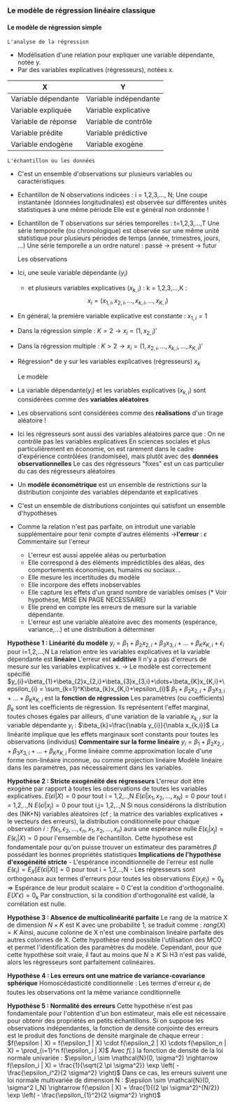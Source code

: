 ### Le modèle de régression linéaire classique
#### Le modèle de régression simple
	L'analyse de la régression
- Modélisation d'une relation pour expliquer une variable dépendante, notée y.
- Par des variables explicatives (régresseurs), notées x.

| X                   | Y                     |
| ------------------- | --------------------- |
| Variable dépendante | Variable indépendante |
| Variable expliquée  | Variable explicative  |
| Variable de réponse | Variable de contrôle  |
| Variable prédite    | Variable prédictive   |
| Variable endogène   | Variable exogène      |

	L'échantillon ou les données
- C'est un ensemble d'observations sur plusieurs variables ou caractéristiques
- Echantillon de N observations indicées : i = 1,2,3,..., N;
	Une coupe instantanée (données longitudinales) est observée sur différentes unités statistiques à une même période
	Elle est e général non ordonnée !
- Echantillon de T observations sur séries temporelles : t=1,2,3,...,T
	Une série temporelle (ou chronologique) est observée sur une même unité statistique pour plusieurs périodes de temps (année, trimestres, jours, ...)
	Une série temporelle a un ordre naturel : passé -> présent -> futur

	Les observations 
- Ici, une seule variable dépendante ($y_{i}$)
	- et plusieurs variables explicatives ($x_{k,i}$) : k = 1,2,3,...,K :
$$x_{i}=(x_{1,i},x_{2,i},\dots,x_{k,i},\dots,x_{K,i})$$
- En général, la première variable explicative est constante : $x_{1,i}=1$
- Dans la régression simple : $K=2 \rightarrow x_{i}=(1,x_{2,i})'$
- Dans la régression multiple : $K>2 \rightarrow x_{i}=(1,x_{2,i},\dots,x_{k,i},\dots,x_{K,i})'$
- Régression* de y sur les variables explicatives (régresseurs) $x_{k}$

	Le modèle
- La variable dépendante$(y_{i})$ et les variables explicatives $(x_{k,i})$ sont considérées comme des **variables aléatoires**
- Les observations sont considérées comme des **réalisations** d'un tirage aléatoire !
- Ici les régresseurs sont aussi des variables aléatoires parce que : 
	On ne contrôle pas les variables explicatives
	En sciences sociales et plus particulièrement en économie, on est rarement dans le cadre d'expérience contrôlées (randomisée), mais plutôt avec des **données observationnelles**
	Le cas des régresseurs "fixes" est un cas particulier du cas des régresseurs aléatoires
- Un **modèle économétrique** est un ensemble de restrictions sur la distribution conjointe des variables dépendante et explicatives
- C'est un ensemble de distributions conjointes qui satisfont un ensemble d'hypothèses
- Comme la relation n'est pas parfaite, on introduit une variable supplémentaire pour tenir compte d'autres éléments $\rightarrow$**l'erreur** : $\epsilon$
	Commentaire sur l'erreur
	- L'erreur est aussi appelée aléas ou perturbation
	- Elle correspond à des éléments imprédictibles des aléas, des comportements économiques, humains ou sociaux...
	- Elle mesure les incertitudes du modèle
	- Elle incorpore des effets inobservables
	- Elle capture les effets d'un grand nombre de variables omises (* Voir hypothèse, MISE EN PAGE NECESSAIRE)
	- Elle prend en compte les erreurs de mesure sur la variable dépendante.
	- L'erreur est une variable aléatoire avec des moments (espérance, variance,...) et une distribution à déterminer

**Hypothèse 1 : Linéarité du modèle**
	$y_{i}=\beta_{1}+\beta_{2}x_{2,i}+\beta_{3}x_{3,i}+\dots+\beta_{K}x_{K,i}+\epsilon_{i}$ pour i=1,2,...,N
	La relation entre les variables explicatives et la variable dépendante est **linéaire**
	L'erreur est **additive**
	Il n'y a pas d'erreurs de mesure sur les variables explicatives x.
	-> Le modèle est correctement spécifié
	$y_{i}=\beta_{1}+\beta_{2}x_{2,i}+\beta_{3}x_{3,i}+\dots+\beta_{K}x_{K,i}+\epsilon_{i} = \sum_{k=1}^K\beta_{k}x_{K,i}+\epsilon_{i}$
	$\beta_{1}+\beta_{2}x_{2,i}+\beta_{3}x_{3,i}+\dots+\beta_{K}x_{K,i}$ est la **fonction de régression**
	Les paramètres (ou coefficients) $\beta_{k}$ sont les coefficients de régression.
	Ils représentent l'effet marginal, toutes choses égales par ailleurs, d'une variation de la variable $x_{k,i}$ sur la variable dépendante $y_{i}$ : $\beta_{k}=\frac{\nabla y_{i}}{\nabla x_{k,i}}$
	La linéarité implique que les effets marginaux sont constants pour toutes les observations (individus)
	__Commentaire sur la forme linéaire__
	$y_{i}=\beta_{1}+\beta_{2}x_{2,i}+\beta_{3}x_{3,i}+\dots+\beta_{K}x_{K,i}$ 
	Forme linéaire comme approximation locale d'une forme non-linéaire inconnue, ou comme projection linéaire
	Modèle linéaire dans les paramètres, pas nécessairement dans les variables.

**Hypothèse 2 : Stricte exogénéité des régresseurs**
	L'erreur doit être exogène par rapport à toutes les observations de toutes les variables explicatives.
	$E(\epsilon i|X)=0$ pour tout i = 1,2,..,N
	$E(\epsilon i|x_{1},x_{2},\dots,x_{N})=0$ pour tout i = 1,2,..,N
	$E(\epsilon i|x_{j})=0$ pour tout i,j= 1,2,..,N
	Si nous considérons la distribution des (NK+N) variables aléatoires (cf ; la matrice des variables explicatives + le vecteurs des erreurs), la distribution conditionnelle pour chaque observation $i : f(\epsilon_{1},\epsilon_{2},\dots,\epsilon_{n},x_{1},x_{2},\dots,x_{n})$ aura une espérance nulle $E(\epsilon_{i}|x_{j})=E(\epsilon_{i}|X)=0$ pour l'ensemble de l'échantillon.
	Cette hypothèse est fondamentale pour qu'on puisse trouver un estimateur des paramètres $\beta$ possédant les bonnes propriétés statistiques
	__Implications de l'hypothèse d'exogénéité stricte__
	- L'espérance inconditionnelle de l'erreur est nulle
	$E(\epsilon_{i})=E_{X}[E(\epsilon i|X)]=0$ pour tout i = 1,2,..,N
	- Les régresseurs sont orthogonaux aux termes d'erreurs pour toutes les observations
	$E(x_{j}e_{i})=0_{k}$ => Espérance de leur produit scalaire = 0
	C'est la condition d'orthogonalité. $E(X'\epsilon)=0_{k}$
	Par construction, si la condition d'orthogonalité est validé, la corrélation est nulle. 

**Hypothèse 3 : Absence de multicolinéarité parfaite**
	Le rang de la matrice X de dimension $N \times K$ est K avec une probabilité 1, se traduit comme : $rang(X)=K$ 
	Ainsi, aucune colonne de X n'est une combinaison linéaire parfaite des autres colonnes de X. 
	Cette hypothèse rend possible l'utilisation des MCO et permet l'identification des paramètres du modèle. 
	Cependant, pour que cette hypothèse soit vraie, il faut au moins que $N \geq K$
	Si H3 n'est pas validé, alors les régresseurs sont parfaitement colinéaires.

**Hypothèse 4 : Les erreurs ont une matrice de variance-covariance sphérique**
	Homoscédasticité conditionnelle : Les termes d'erreur $\epsilon_{i}$ de toutes les observations ont la même variance conditionnelle


**Hypothèse 5 : Normalité des erreurs**
	 Cette hypothèse n'est pas fondamentale pour l'obtention d'un bon estimateur, mais elle est nécessaire pour obtenir des propriétés en petits échantillons.
	 Si on suppose les observations indépendantes, la fonction de densité conjointe des erreurs est le produit des fonctions de densité marginale de chaque erreur : $f(\epsilon | X) = f(\epsilon_1 | X) \cdot f(\epsilon_2 | X) \cdots f(\epsilon_n | X) = \prod_{i=1}^n f(\epsilon_i | X)$
	Avec $f(.)$ la fonction de densité de la loi normale univariée : $\epsilon_i \sim \mathcal{N}(0, \sigma^2) \rightarrow f(\epsilon_i | X) = \frac{1}{\sqrt{2 \pi \sigma^2}} \exp \left( - \frac{\epsilon_i^2}{2 \sigma^2} \right)$
	Dans ce cas, les erreurs suivent une loi normale multivariée de dimension N : $\epsilon \sim \mathcal{N}(0, \sigma^2 I_N) \rightarrow f(\epsilon | X) = \frac{1}{(2 \pi \sigma^2)^{N/2}} \exp \left( - \frac{\epsilon_{1}^2}{2 \sigma^2} \right)$
